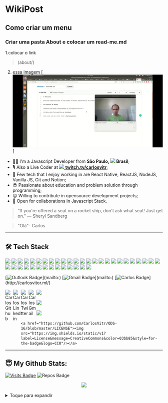 # WikiPost
## Como criar um menu
### Criar uma pasta About e colocar um read-me.md
 1.colocar o link 
 > (about/)
 2. essa imagem
[![](https://github.com/CarlosVitr/Cwiki/blob/gh-pages/Screenshot_20200810-202740_YouTube.jpg) ]

<ul>
  <li>🧑‍💻 I'm a Javascript Developer from <b>São Paulo, <img src="https://image.flaticon.com/icons/svg/197/197386.svg" width="13"/> Brasil</b>;</li>
  <li>🎙 Also a Live Coder at <a href="https://twitch.tv/carlosvitr"><img src="https://image.flaticon.com/icons/svg/2111/2111668.svg" width="13"/> <b>twitch.tv/carlosvitr</b></a>;</li>
  <li>💾 Few tech that I enjoy working in are React Native, ReactJS, NodeJS, Vanilla JS, Git and Notion;</li>
  <li>😍 Passionate about education and problem solution through programming;</li>
  <li>😊 Willing to contribute in opensource development projects;</li>
  <li>🤝 Open for collaborations in Javascript Stack.</li>
</ul>

> “If you're offered a seat on a rocket ship, don't ask what seat! Just get on.”
― Sheryl Sandberg

>"Olá"- Carlos
---

## 🛠 Tech Stack

<p>
  <img src="https://img.shields.io/badge/javascript%20-%23323330.svg?&style=for-the-badge&logo=javascript&logoColor=%23F7DF1E"/>
  <img src="https://img.shields.io/badge/typescript%20-%23007ACC.svg?&style=for-the-badge&logo=typescript&logoColor=white"/>
  <img src="https://img.shields.io/badge/react%20-%2320232a.svg?&style=for-the-badge&logo=react&logoColor=%2361DAFB"/>
  <img src="https://img.shields.io/badge/react_native%20-%2320232a.svg?&style=for-the-badge&logo=react&logoColor=%2361DAFB"/>
  <img src="https://img.shields.io/badge/node.js%20-%2343853D.svg?&style=for-the-badge&logo=node.js&logoColor=white"/>
  <img src="https://img.shields.io/badge/git%20-%23F05033.svg?&style=for-the-badge&logo=git&logoColor=white"/>
  <img src="https://img.shields.io/badge/gatsby%20-purple.svg?&style=for-the-badge&logo=gatsby&logoColor=white"/>
  <img src="https://img.shields.io/badge/ruby%20-9b111e.svg?&style=for-the-badge&logo=ruby&logoColor=white"/>
  <img src="https://img.shields.io/badge/html5%20-orange.svg?&style=for-the-badge&logo=html5&logoColor=white"/>
  <img src="https://img.shields.io/badge/angular%20-ff0000.svg?&style=for-the-badge&logo=angular&logoColor=white"/>
  <img src="https://img.shields.io/badge/ruby_on_rails%20-9b383b.svg?&style=for-the-badge&logo=ruby-on-rails&logoColor=white"/>
  <img src="https://img.shields.io/badge/bootstrap%20-993399.svg?&style=for-the-badge&logo=bootstrap&logoColor=white"/>
  <img src="https://img.shields.io/badge/css%20-191970.svg?&style=for-the-badge&logo=css3&logoColor=white"/>
  <img src="https://img.shields.io/badge/vuejs%20-03bb85.svg?&style=for-the-badge&logo=vue.js&logoColor=white"/>
  <img src="https://img.shields.io/badge/windows%20-blue.svg?&style=for-the-badge&logo=windows&logoColor=white"/>
  <img src="https://img.shields.io/badge/linux%20-black.svg?&style=for-the-badge&logo=linux&logoColor=white"/>
  <img src="https://img.shields.io/badge/mac%20-c0c0c0.svg?&style=for-the-badge&logo=apple&logoColor=white"/>
  <img src="https://img.shields.io/badge/perl%20-c0c0c0.svg?&style=for-the-badge&logo=perl&logoColor=white"/>
  <img src="https://img.shields.io/badge/php%20-4169e1.svg?&style=for-the-badge&logo=php&logoColor=white"/>
  <img src="https://img.shields.io/badge/wordpress%20-808080.svg?&style=for-the-badge&logo=wordpress&logoColor=white"/>
  <img src="https://img.shields.io/badge/drupal%20-add8e6.svg?&style=for-the-badge&logo=drupal&logoColor=white"/>
  <img src="https://img.shields.io/badge/nextjs%20-black.svg?&style=for-the-badge&logo=next.js&logoColor=white"/>
  <img src="https://img.shields.io/badge/electron%20-002147.svg?&style=for-the-badge&logo=electron&logoColor=white"/>
  <img src="https://img.shields.io/badge/facebook%20-blue.svg?&style=for-the-badge&logo=facebook&logoColor=white"/>
  <img src="https://img.shields.io/badge/whatsapp%20-23323330.svg?&style=for-the-badge&logo=whatsapp&logoColor=white"/>
  <img src="https://img.shields.io/badge/instagram%20-e30b5c.svg?&style=for-the-badge&logo=instagram&logoColor=white"/>
  <img src="https://img.shields.io/badge/telegram%20-00bfff.svg?&style=for-the-badge&logo=telegram&logoColor=white"/>
  <img src="https://img.shields.io/badge/powerpoint%20-ce4e2d.svg?&style=for-the-badge&logo=microsoft-powerpoint&logoColor=white"/>
  <img src="https://img.shields.io/badge/word%20-1338be.svg?&style=for-the-badge&logo=microsoft-word&logoColor=white"/>
  <img src="https://img.shields.io/badge/excel%20-028a0f.svg?&style=for-the-badge&logo=microsoft-excel&logoColor=white"/>
  <img src="https://img.shields.io/badge/ecmascript-e25822.svg?&style=for-the-badge&logo=ecmascript6&logoColor=white"/>
  <img src="https://img.shields.io/badge/kotlin%20-248eff.svg?&style=for-the-badge&logo=kotlin&logoColor=white"/>
  <img src="https://img.shields.io/badge/android-a4c639.svg?&style=for-the-badge&logo=android&logoColor=white"/>
  <img src="https://img.shields.io/badge/iphone_os%20-808080.svg?&style=for-the-badge&logo=ios&logoColor=white"/>
  <img src="https://img.shields.io/badge/magento%20-80400b.svg?&style=for-the-badge&logo=magento&logoColor=white"/>
  <img src="https://img.shields.io/badge/delphi%20-e3242b.svg?&style=for-the-badge&logo=embarcadero&logoColor=white"/>
  <a href="https://carlosvitr.github.io"><img src="https://img.shields.io/badge/-f2c438.svg?style=for-the-badge&logo=github&logoColor=white"></a>

  <img src="https://img.shields.io/badge/feedback%20-006400.svg?&style=for-the-badge&logo=codecov&logoColor=black"/>
 
  <img src="https://img.shields.io/badge/outlook%20-blue.svg?&style=for-the-badge&logo=microsoft-outlook&logoColor=white"/>

[![Outlook Badge](https://img.shields.io/badge/-outlook-blue?style=flat-square&logo=microsoft-outlook&logoColor=white&mailto:)](mailto:)
[![Gmail Badge](https://img.shields.io/badge/-gmail-c14438?style=flat-square&logo=gmail&logoColor=white&mailto:)](mailto:)
[![Carlos Badge](https://img.shields.io/badge/-arlos-black?style=flat-square&logo=C&logoColor=white&link="http://carlosvitor.ml/")](http://carlosvitor.ml/)

<a href="https://github.com/carlosvitr"><img align="left" alt="Carlos Github" width="25px" src="https://cdn.jsdelivr.net/npm/simple-icons@v3/icons/github.svg"/></a>

<a href="https://linkedin.com/"><img align="left" alt="Carlos Linkedin" width="25px" src="https://cdn.jsdelivr.net/npm/simple-icons@v3/icons/linkedin.svg"/></a>

<a href="https://twitter.com/Clsvitor"><img align="left" alt="Carlos Twitter" width="25px" src="https://cdn.jsdelivr.net/npm/simple-icons@v3/icons/twitter.svg"/></a>

<a href="mailto:contatos.carlosv@gmail.com"><img align="left" alt="Carlos Gmail" width="25px" src="https://cdn.jsdelivr.net/npm/simple-icons@v3/icons/gmail.svg"/></a>

</p>

<a href="https://support.github.com/contact/feedback?category=profile&subject=Profile+README"><img src="https://img.shields.io/badge/feedback%20-006400.svg?&style=for-the-badge&logo=codecov&logoColor=black"/>
</a>

<a href="https://github.com/CarlosVitr/ODS-16/blob/master/LICENSE"><img src="https://img.shields.io/static/v1?label=License&message=Bsd&color=red&style=for-the-badge&logo=Freebsd"/></a>

<a href="https://github.com/CarlosVitr/ODS-16/blob/master/LICENSE"><img src="https://img.shields.io/static/v1?label=License&message=CreativeCommons&color=03bb85&style=for-the-badge&logo=CC0"/></a>

```
<a href="https://github.com/CarlosVitr/ODS-16/blob/master/LICENSE"><img src="https://img.shields.io/static/v1?label=License&message=CreativeCommons&color=03bb85&style=for-the-badge&logo=CC0"/></a>
```
---

## 😇 My Github Stats:

[![Visits Badge](https://badges.pufler.dev/visits/csorlandi/csorlandi?style=for-the-badge)](https://github.com/csorlandi/csorlandi)
![Repos Badge](https://badges.pufler.dev/repos/csorlandi?style=for-the-badge)

<p align = "center">
  <img src = "https://github-readme-stats.vercel.app/api?username=csorlandi&show_icons=true&theme=algolia&line_height=27">
</p>
<details>
<summary> Toque para expandir </summary>

[ WikiPost](https://github.com/carlosvitr/wikipost/)
<br>
<a href="https://github.com/carlosvitr/wikiPost/"><b>WikiPost</b></a>
<br>
<img src="https://img.shields.io/badge/html%20-orange.svg?&style=for-the-badge&logo=html5&logoColor=white"/>
</details>
